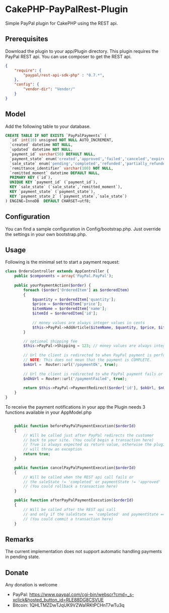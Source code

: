 CakePHP-PayPalRest-Plugin
=========================

Simple PayPal plugin for CakePHP using the REST api.

Prerequisites
-------------
Download the plugin to your app/Plugin directory. This plugin requires the PayPal REST api.
You can use composer to get the REST api.

```json
{
    "require": {
        "paypal/rest-api-sdk-php" : "0.7.*",
    },
    "config": {
        "vendor-dir": "Vendor/"
    }
}
```

Model
-----
Add the following table to your database.

```sql
CREATE TABLE IF NOT EXISTS `PayPalPayments` (
  `id` int(10) unsigned NOT NULL AUTO_INCREMENT,
  `created` datetime NOT NULL,
  `updated` datetime NOT NULL,
  `payment_id` varchar(50) DEFAULT NULL,
  `payment_state` enum('created','approved','failed','canceled','expired','pending') DEFAULT NULL,
  `sale_state` enum('pending','completed','refunded','partially_refunded') DEFAULT NULL,
  `remittance_identifier` varchar(100) NOT NULL,
  `remitted_moment` datetime DEFAULT NULL,
  PRIMARY KEY (`id`),
  UNIQUE KEY `payment_id` (`payment_id`),
  KEY `sale_state` (`sale_state`,`remitted_moment`),
  KEY `payment_state` (`payment_state`),
  KEY `payment_state_2` (`payment_state`,`sale_state`)
) ENGINE=InnoDB  DEFAULT CHARSET=utf8;
```

Configuration
-------------

You can find a sample configuration in Config/bootstrap.php. Just override the settings in your own bootstrap.php.

Usage
-----

Following is the minimal set to start a payment request:

```php
class OrdersController extends AppController {
    public $components = array('PayPal.PayPal');
    
    public yourPaymentAction($order) {
        foreach ($order['OrderedItem'] as $orderedItem)
        {
            $quantity = $orderedItem['quantity'];
            $price = $orderedItem['price'];
            $itemName = $orderedItem['name'];
            $itemId = $orderedItem['id'];
            
            // money values are always integer values in cents
            $this->PayPal->AddArticle($itemName, $quantity, $price, $itemId); 
        }

        // optional shipping fee
        $this->PayPal->Shipping = 123; // money values are always integer values in cents
        
        // Url the client is redirected to when PayPal payment is performed successfully
        // NOTE: This does not mean that the payment is COMPLETE.
        $okUrl =  Router::url('/paymentOk', true);
        
        // Url the client is redirected to whe PayPal payment fails or was cancelled
        $nOkUrl = Router::url('/paymentFailed', true);
        
        return $this->PayPal->PaymentRedirect($order['id'], $okUrl, $nOkUrl);    
    }
}
```

To receive the payment notifications in your app the Plugin needs 3 functions available in your AppModel.php
```php

    public function beforePayPalPaymentExecution($orderId)
    {
        // Will be called just after PayPal redirects the customer
        // back to your site. (You could begin a transaction here)
        // True is always expected as return value, otherwise the plugin
        // will throw an exception
        return true; 
    }

    public function cancelPayPalPaymentExecution($orderId)
    {
        // Will be called when the REST api call fails or
        // the saleState != 'completed' or paymentState != 'approved'
        // (You could rollback a transaction here)
    }

    public function afterPayPalPaymentExecution($orderId)
    {
        // Will be called after the REST api call
        // and only if the saleState == 'completed' and paymentState == 'approved'
        // (You could commit a transaction here)
    }

```

Remarks
-------

The current implementation does not support automatic handling payments in pending state. 

Donate
------

Any donation is welcome

* PayPal: https://www.paypal.com/cgi-bin/webscr?cmd=_s-xclick&hosted_button_id=RLE88DG8CSVUE
* Bitcoin: 1QHLTMZDwTJqUK9VZWa1RKtPCHnT7wTu3q
